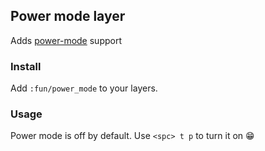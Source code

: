 ## Power mode layer

Adds [power-mode](https://github.com/JoelBesada/activate-power-mode) support

### Install

Add `:fun/power_mode` to your layers.

### Usage

Power mode is off by default. Use `<spc> t p` to turn it on 😁
